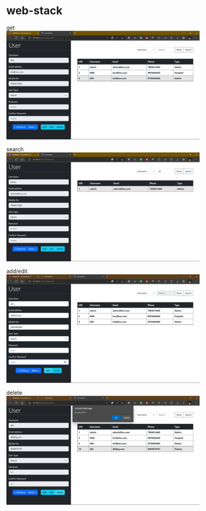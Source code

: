 # web-stack

get
!["get"](/get.png)

search
!["search"](/search.png)

add/edit
!["add/edit"](/add_edit.png)

delete
!["delete"](/delete.png)
